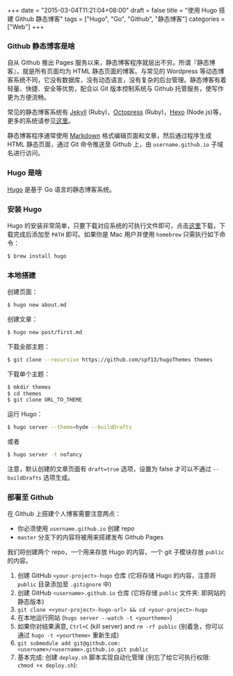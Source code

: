 +++
date = "2015-03-04T11:21:04+08:00"
draft = false
title = "使用 Hugo 搭建 Github 静态博客"
tags = ["Hugo", "Go", "Github", "静态博客"]
categories = ["Web"]
+++

### Github 静态博客是啥

自从 Github 推出 Pages 服务以来，静态博客程序就层出不穷。所谓『静态博客』，就是所有页面均为 HTML 静态页面的博客。与常见的 Wordpress 等动态博客系统不同，它没有数据库，没有动态语言，没有复杂的后台管理。静态博客有着轻量、快捷、安全等优势，配合以 Git 版本控制系统与 Github 托管服务，使写作更为方便流畅。

常见的静态博客系统有 [Jekyll][#jekyll] (Ruby)，[Octopress][#octopress] (Ruby)，[Hexo][#hexo] (Node.js)等，更多的系统请参见[这里][#static-blog]。

静态博客程序通常使用 [Markdown][#markdown] 格式编辑页面和文章，然后通过程序生成 HTML 静态页面，通过 Git 命令推送至 Github 上，由 `username.github.io` 子域名进行访问。

### Hugo 是啥
[Hugo][#hugo] 是基于 Go 语言的静态博客系统。

### 安装 Hugo
Hugo 的安装非常简单，只要下载对应系统的可执行文件即可，点击[这里][#hugo_release]下载，下载完成后添加至 `PATH` 即可。如果你是 Mac 用户并使用 `homebrew` 只需执行如下命令：
```bash
$ brew install hugo
```

### 本地搭建
创建页面：
```bash
$ hugo new about.md
```

创建文章：
```bash
$ hugo new post/first.md
```

下载全部主题：
```bash
$ git clone --recursive https://github.com/spf13/hugoThemes themes
```

下载单个主题：
```bash
$ mkdir themes
$ cd themes
$ git clone URL_TO_THEME
```

运行 Hugo：
```bash
$ hugo server --theme=hyde --buildDrafts
```
或者
```bash
$ hugo server -t nofancy
```

注意，默认创建的文章页面有 `draft=true` 选项，设置为 false 才可以不通过 `--buildDrafts` 选项生成。


### 部署至 Github

在 Github 上搭建个人博客需要注意两点：

* 你必须使用 `username.github.io` 创建 repo
* `master` 分支下的内容将被用来搭建发布 Github Pages

我们将创建两个 repo，一个用来存放 Hugo 的内容，一个 git 子模块存放 `public` 的内容。

1. 创建 GitHub `<your-project>-hugo` 仓库 (它将存储 Hugo 的内容，注意将 `public` 目录添加至 `.gitignore` 中)
2. 创建 GitHub `<username>.github.io` 仓库 (它将存储 `public` 文件夹: 即网站的静态版本)
3. `git clone <<your-project>-hugo-url> && cd <your-project>-hugo`
4. 在本地运行网站 (`hugo server --watch -t <yourtheme>`)
5. 如果你对结果满意, `Ctrl+C` (kill server) and `rm -rf public` (别着急，你可以通过 `hugo -t <yourtheme>` 重新生成)
6. `git submodule add git@github.com:<username>/<username>.github.io.git public`
7. 基本完成: 创建 `deploy.sh` 脚本实现自动化管理 (别忘了给它可执行权限: `chmod +x deploy.sh`):



[#hugo]:http://gohugo.io/
[#jekyll]:https://github.com/jekyll/jekyll
[#octopress]:https://github.com/imathis/octopress
[#hexo]:https://github.com/hexojs/hexo
[#hugo_release]:https://github.com/spf13/hugo/releases
[#static-blog]:http://www.chinaz.com/special/static-blog/index.html
[#markdown]:http://wowubuntu.com/markdown/basic.html